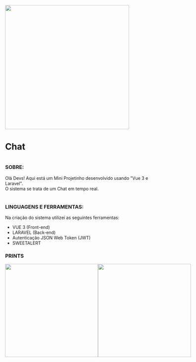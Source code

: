 
<span align="center">
<img src="https://github.com/RaylsonCavalcante/chat_vue_laravel/assets/18682642/bb616cd6-c014-4202-be8e-c1977e95c668" width="400">
</span>
<h1>Chat<h1>

<h3>SOBRE:</h3>

Olá Devs!
Aqui está um Mini Projetinho desenvolvido usando "Vue 3 e Laravel".
<br>
O sistema se trata de um Chat em tempo real.<br>
<br>

<h3>LINGUAGENS E FERRAMENTAS:</h3>
Na criação do sistema utilizei as seguintes ferramentas:

* VUE 3 (Front-end)<br>
* LARAVEL (Back-end)<br>
* Autenticação JSON Web Token (JWT)<br>
* SWEETALERT<br>

<h3>PRINTS</h3>
<div style="display: flex;">
  <img src="https://github.com/RaylsonCavalcante/guess_laravel/assets/18682642/b3cc27aa-8b08-431b-8633-cebd52041c57" width="300">
  <img src="https://github.com/RaylsonCavalcante/guess_laravel/assets/18682642/c63b97d2-138d-4b76-9d5d-c7412c36dae4" width="300">
</div>
